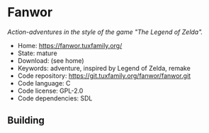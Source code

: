 # Fanwor

_Action-adventures in the style of the game "The Legend of Zelda"._

- Home: https://fanwor.tuxfamily.org/
- State: mature
- Download: (see home)
- Keywords: adventure, inspired by Legend of Zelda, remake
- Code repository: https://git.tuxfamily.org/fanwor/fanwor.git
- Code language: C
- Code license: GPL-2.0
- Code dependencies: SDL

## Building
